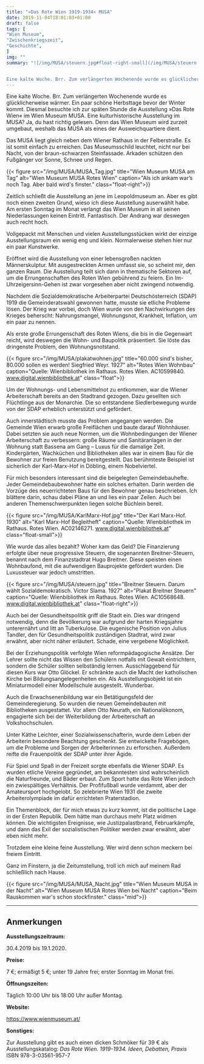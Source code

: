 ```yaml
---
title: "»Das Rote Wien 1919-1934« MUSA"
date: 2019-11-04T18:01:03+01:00
draft: false
tags: [
"Wien Museum",
"Zwischenkriegszeit",
"Geschichte",
]
img: ""
summary: "![/img/MUSA/steuern.jpg#float-right-small](/img/MUSA/steuern.jpg#float-right-small)


Eine kalte Woche. Brr. Zum verlängerten Wochenende wurde es glücklicherweise wärmer. Ein paar schöne Herbsttage bevor der Winter kommt. Diesmal besuchte ich zur späten Stunde die Ausstellung »Das Rote Wien« im Wien Museum MUSA. Eine kulturhistorische Ausstellung im MUSA? Ja, du hast richtig gelesen. Denn das Wien Museum wird zurzeit umgebaut, weshalb das MUSA als eines der Ausweichquartiere dient."
---
```


Eine kalte Woche. Brr. Zum verlängerten Wochenende wurde es glücklicherweise wärmer. Ein paar schöne Herbsttage bevor der Winter kommt. Diesmal besuchte ich zur späten Stunde die Ausstellung »Das Rote Wien« im Wien Museum MUSA. Eine kulturhistorische Ausstellung im MUSA? Ja, du hast richtig gelesen. Denn das Wien Museum wird zurzeit umgebaut, weshalb das MUSA als eines der Ausweichquartiere dient.

Das MUSA liegt gleich neben dem Wiener Rathaus in der Felberstraße. Es ist somit einfach zu erreichen. Das Museumsschild leuchtet, nicht nur bei Nacht, von der braun-schwarzen Steinfassade. Arkaden schützen den Fußgänger vor Sonne, Schnee und Regen.

{{< figure src="/img/MUSA/MUSA_Tag.jpg" title="Wien Museum MUSA am Tag" alt="Wien Museum MUSA Rotes Wien" caption="Als ich ankam war’s noch Tag. Aber bald wird's finster." class="float-right">}}

Zeitlich schließt die Ausstellung an jene im Leopoldmuseum an. Aber es gibt noch einen zweiten Grund, wieso ich diese Ausstellung auserwählt habe. Am ersten Sonntag im Monat verlangt das Wien Museum in all seinen Niederlassungen keinen Eintritt. Fantastisch. Der Andrang war deswegen auch recht hoch.

Vollgepackt mit Menschen und vielen Ausstellungsstücken wirkt der einzige Ausstellungsraum ein wenig eng und klein. Normalerweise stehen hier nur ein paar Kunstwerke.

Eröffnet wird die Ausstellung von einer lebensgroßen nackten Männerskulptur. Mit ausgestreckten Armen umfasst sie, so scheint mir, den ganzen Raum. Die Ausstellung teilt sich dann in thematische Sektoren auf, um die Errungenschaften des Roten Wien gebührend zu feiern. Ein Im-Uhrzeigersinn-Gehen ist zwar vorgesehen aber nicht zwingend notwendig. 

Nachdem die Sozialdemokratische Arbeiterpartei Deutschösterreich (SDAP) 1919 die Gemeinderatswahl gewonnen hatte, musste sie etliche Probleme lösen. Der Krieg war vorbei, doch Wien wurde von den Nachwirkungen des Krieges beherscht: Nahrungsmangel, Wohnungsnot, Krankheit, Inflation, um ein paar zu nennen.

Als erste große Errungenschaft des Roten Wiens, die bis in die Gegenwart reicht, wird deswegen die Wohn- und Baupolitik präsentiert. Sie löste das dringenste Problem, den Wohnungsnotstand.

{{< figure src="/img/MUSA/plakatwohnen.jpg" title="60.000 sind's bisher, 80.000 sollen es werden! Siegfried Weyr. 1927" alt="Rotes Wien Wohnbau" caption="Quelle: Wienbibliothek im Rathaus. Rotes Wien. AC10599840. www.digital.wienbibliothek.at" class="float">}}

Um der Wohnungs- und Lebensmittelnot zu entkommen, war die Wiener Arbeiterschaft bereits an den Stadtrand gezogen. Dazu gesellten sich Flüchtlinge aus der Monarchie. Die so entstandene Siedlerbewegung wurde von der SDAP erheblich unterstützt und gefördert.

Auch innerstädtisch musste das Problem angegangen werden. Die Gemeinde Wien erwarb große Freiflächen und baute darauf Wohnhäuser. Dabei setzten sie auch neue Normen, um die Wohnbedingungen der Wiener Arbeiterschaft zu verbessern: große Räume und Sanitäranlagen in der Wohnung statt Bassena am Gang – Luxus für die damalige Zeit. Kindergärten, Wachküchen und Bibliotheken alles war in einem Bau für die Bewohner zur freien Benutzung bereitgestellt. Das berühmteste Beispiel ist sicherlich der Karl-Marx-Hof in Döbling, einem Nobelviertel.

Für mich besonders interessant sind die beigelegten Gemeindebauhefte. Jeder Gemeindebaubewohner hatte ein solches erhalten. Darin werden die Vorzüge des neuerrichteten Baus für den Bewohner genau beschrieben. Ich blättere darin, schau dabei Pläne an und lies ein paar Zeilen. Auch bei anderen Themenschwerpunkten liegen solche Büchlein bereit.

{{< figure src="/img/MUSA/KarlMarx-Hof.jpg" title="Der Karl Marx-Hof. 1930" alt="Karl Marx-Hof Begleitheft" caption="Quelle: Wienbibliothek im Rathaus. Rotes Wien. AC02146271. www.digital.wienbibliothek.at" class="float-small">}}

Wie wurde das alles bezahlt? Woher kam das Geld? Die Finanzierung erfolgte über neue progressive Steuern, die sogenannten Breitner-Steuern, benannt nach dem Finanzstadtrat Hugo Breitner. Diese speisten einen Wohnbaufond, mit die aufwendigen Bauprojekte gefördert wurden. Die Luxussteuer war jedoch umstritten.

{{< figure src="/img/MUSA/steuern.jpg" title="Breitner Steuern. Darum wählt Sozialdemokratisch. Victor Slama. 1927" alt="Plakat Breitner Steuern" caption="Quelle: Wienbibliothek im Rathaus. Rotes Wien. AC10568648. www.digital.wienbibliothek.at" class="float-right">}}

Auch bei der Gesundheitspolitik griff die Stadt ein. Dies war dringend notwendig, denn die Bevölkerung war aufgrund der harten Kriegsjahre unterernährt und litt an Tuberkulose. Die eugenische Position von Julius Tandler, den für Gesundheitspolitik zuständigen Stadtrat, wird zwar erwähnt, aber nicht näher erläutert. Schade, eine vergebene Möglichkeit.

Bei der Erziehungspolitik verfolgte Wien reformpädagogische Ansätze. Der Lehrer sollte nicht das Wissen den Schülern notfalls mit Gewalt eintrichtern, sondern die Schüler sollten selbständig lernen. Ausschlaggebend für diesen Kurs war Otto Glöckel. Er schränkte auch die Macht der katholischen Kirche bei Bildungsangelegenheiten ein. Als Ausstellungsobjekt ist ein Miniaturmodell einer Modellschule ausgestellt. Wunderbar.

Auch die Erwachsenenbildung war ein Betätigungsfeld der Gemeinderegierung. So wurden die neuen Gemeindebauten mit Bibliotheken ausgestattet. Vor allem Otto Neurath, ein Nationalökonom, engagierte sich bei der Weiterbildung der Arbeiterschaft an Volkshochschulen.

Unter Käthe Leichter, einer Sozialwissenschafterin, wurde dem Leben der Arbeiterin besondere Beachtung geschenkt. Sie entwickelte Fragebögen, um die Probleme und Sorgen der Arbeiterinnen zu erforschen. Außerdem reifte die Frauenpolitik der SDAP unter ihrer Ägide.

Für Spiel und Spaß in der Freizeit sorgte ebenfalls die Wiener SDAP. Es wurden etliche Vereine gegründet, am bekanntesten sind wahrscheinlich die Naturfreunde, und Bäder erbaut. Zum Sport hatte das Rote Wien jedoch ein zwiespältiges Verhältnis. Der Profifußball wurde verdammt, aber der Amateursport hochgelobt. So zelebrierte Wien 1931 die zweite Arbeiterolympiade im dafür errichteten Praterstadion.

Ein Themenblock, der für mich etwas zu kurz kommt, ist die politische Lage in der Ersten Republik. Dem hätte man durchaus mehr Platz widmen können. Die wichtigsten Ereignisse, wie Justizpalastbrand, Februarkämpfe, und dann das Exil der sozialistischen Politiker werden zwar erwähnt, aber eben nicht mehr.

Trotzdem eine kleine feine Ausstellung. Wer wird denn schon meckern bei freiem Eintritt.

Ganz im Finstern, ja die Zeitumstellung, troll ich mich auf meinem Rad schließlich nach Hause.

{{< figure src="/img/MUSA/MUSA_Nacht.jpg" title="Wien Museum MUSA in der Nacht" alt="Wien Museum MUSA Rotes Wien bei Nacht" caption="Beim Rauskommen war's schon stockfinster." class="mid">}}

---

## Anmerkungen

__Ausstellungszeitraum:__ 

30.4.2019 bis 19.1.2020.

__Preise:__ 

7 €; ermäßigt 5 €; unter 19 Jahre frei; erster Sonntag im Monat frei.

__Öffnungszeiten:__

Täglich 10:00 Uhr bis 18:00 Uhr außer Montag.

__Website:__

https://www.wienmuseum.at/

__Sonstiges:__

Zur Ausstellung gibt es auch einen dicken Schmöker für 39 € als Ausstellungskatalog: _Das Rote Wien. 1919-1934. Ideen, Debatten, Praxis_ ISBN 978-3-03561-957-7


